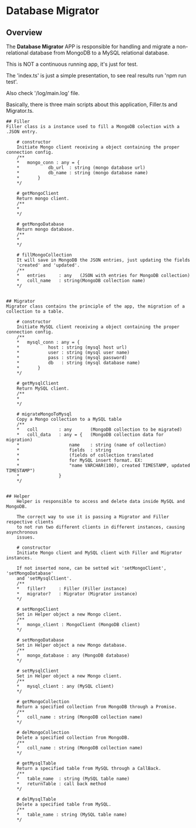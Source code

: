 # Database Migrator

## Overview
The **Database Migrator** APP is responsible for handling and migrate a non-relational
database from MongoDB to a MySQL relational database.

This is NOT a continuous running app, it's just for test.

The 'index.ts' is just a simple presentation, to see real results run 'npm run test'.

Also check '/log/main.log' file.

Basically, there is three main scripts about this application, Filler.ts and Migrator.ts.


	## Filler
	Filler class is a instance used to fill a MongoDB colection with a .JSON entry.

		# constructor
		Initiate Mongo client receiving a object containing	the proper connection config.
		/** 
		*	mongo_conn : any = {
		*			db_url 	: string (mongo database url)
		*			db_name : string (mongo database name)
		*		}
		*/
		
		# getMongoClient
		Return mongo client.
		/** 
		*	
		*/
		
		# getMongoDatabase
		Return mongo database.
		/** 
		*	
		*/

		# fillMongoCollection
		It will save in MongoDB the JSON entries, just updating the fields
		'created' and 'updated'.
		/** 
		*	entries 	: any 	(JSON with entries for MongoDB collection)
		*	coll_name 	: string(MongoDB collection name)
		*/


	## Migrator
	Migrator class contains the principle of the app, the migration of a collection to a table.
		
		# constructor
		Initiate MySQL client receiving a object containing	the proper connection config.
		/** 
		*	mysql_conn : any = {
		*			host : string (mysql host url)
		*			user : string (mysql user name)
		*			pass : string (mysql password)
		*			db 	 : string (mysql database name)
		*		}
		*/
	
		# getMysqlClient
		Return MySQL client.
		/** 
		*	
		*/
	
		# migrateMongoToMysql
		Copy a Mongo collection to a MySQL table
		/** 
		*	coll 		: any 		(MongoDB collection to be migrated)
		*	coll_data 	: any = {	(MongoDB collection data for migration)
		*					name 	: string (name of collection)
		*					fields 	: string 
		*					(fields of collection translated
		*					for MySQL insert format. EX: 
		*					"name VARCHAR(100), created TIMESTAMP, updated TIMESTAMP")
		*				}
		*/
		
		
	## Helper
		Helper is responsible to access and delete data inside MySQL and MongoDB.
		
		The correct way to use it is passing a Migrator and Filler respective clients
		to not run two different clients in different instances, causing asynchronous
		issues.
		
		# constructor
		Initiate Mongo client and MySQL client with Filler and Migrator instances.
		
		If not inserted none, can be setted wit 'setMongoClient', 'setMongoDatabase'
		and 'setMysqlClient'.
		/** 
		*	filler? 	: Filler (Filler instance)
		*	migrator? 	: Migrator (Migrator instance)
		*/
		
		# setMongoClient
		Set in Helper object a new Mongo client.
		/** 
		*	mongo_client : MongoClient (MongoDB client)
		*/
		
		# setMongoDatabase
		Set in Helper object a new Mongo database.
		/** 
		*	mongo_database : any (MongoDB database)
		*/
		
		# setMysqlClient
		Set in Helper object a new Mongo client.
		/** 
		*	mysql_client : any (MySQL client)
		*/
	
		# getMongoCollection
		Return a specified collection from MongoDB through a Promise.
		/** 
		*	coll_name : string (MongoDB collection name)
		*/
	
		# delMongoCollection
		Delete a specified collection from MongoDB.
		/** 
		*	coll_name : string (MongoDB collection name)
		*/
	
		# getMysqlTable
		Return a specified table from MySQL through a CallBack.
		/** 
		*	table_name 	: string (MySQL table name)
		*	returnTable	: call back method
		*/
	
		# delMysqlTable
		Delete a specified table from MySQL.
		/** 
		*	table_name : string (MySQL table name)
		*/
